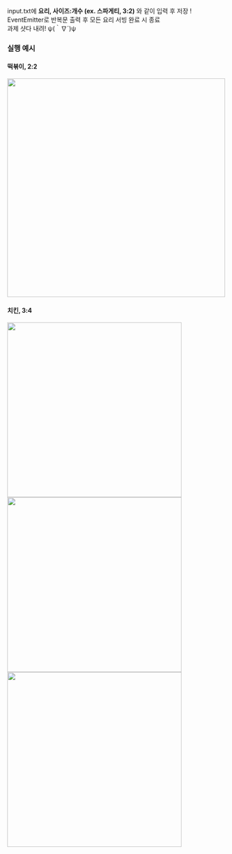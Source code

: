 input.txt에 **요리, 사이즈:개수 (ex. 스파게티, 3:2)** 와 같이 입력 후 저장 ! <br/>
EventEmitter로 반복문 출력 후 모든 요리 서빙 완료 시 종료<br/>
과제 샷다 내려! ψ(｀∇´)ψ 


### 실행 예시
#### 떡볶이, 2:2
<img src="https://github.com/LikeLion-at-CAU-11th/node-conference-week1/assets/83288181/b9e9f83b-510a-4291-8904-3683f5c313d7" width="500"/>

#### 치킨, 3:4
<img src="https://github.com/LikeLion-at-CAU-11th/node-conference-week1/assets/83288181/714709eb-326e-4b14-a565-62c19c7386da" width="400"/><br/>
<img src="https://github.com/LikeLion-at-CAU-11th/node-conference-week1/assets/83288181/ee05e026-6056-49cc-9c3b-dfcaa359f9b7" width="400"/><br/>
<img src="https://github.com/LikeLion-at-CAU-11th/node-conference-week1/assets/83288181/dc59220a-d3ed-4a43-a3ec-c4d71d21a072" width="400"/><br/>
